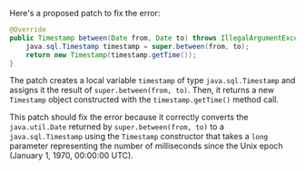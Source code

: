 Here's a proposed patch to fix the error:
```java
@Override
public Timestamp between(Date from, Date to) throws IllegalArgumentException {
    java.sql.Timestamp timestamp = super.between(from, to);
    return new Timestamp(timestamp.getTime());
}
```
The patch creates a local variable `timestamp` of type `java.sql.Timestamp` and assigns it the result of `super.between(from, to)`. Then, it returns a new `Timestamp` object constructed with the `timestamp.getTime()` method call.

This patch should fix the error because it correctly converts the `java.util.Date` returned by `super.between(from, to)` to a `java.sql.Timestamp` using the `Timestamp` constructor that takes a `long` parameter representing the number of milliseconds since the Unix epoch (January 1, 1970, 00:00:00 UTC).